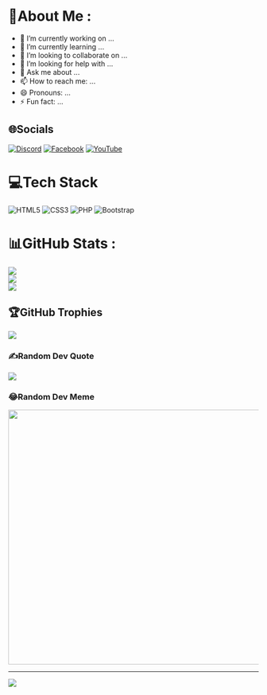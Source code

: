 # 💫About Me :
- 🔭 I’m currently working on ...
- 🌱 I’m currently learning ...
- 👯 I’m looking to collaborate on ...
- 🤔 I’m looking for help with ...
- 💬 Ask me about ...
- 📫 How to reach me: ...
- 😄 Pronouns: ...
- ⚡ Fun fact: ...

## 🌐Socials
[![Discord](https://img.shields.io/badge/Discord-%237289DA.svg?logo=discord&logoColor=white)](htttps://discord.gg/https://discord.gg/EcEBJFxgck) [![Facebook](https://img.shields.io/badge/Facebook-%231877F2.svg?logo=Facebook&logoColor=white)](https://facebook.com/https://fb.com/nhoc.hiepz) [![YouTube](https://img.shields.io/badge/YouTube-%23FF0000.svg?logo=YouTube&logoColor=white)](https://youtube.com/c/https://youtube.com/@xastressbangcode) 

# 💻Tech Stack
![HTML5](https://img.shields.io/badge/html5-%23E34F26.svg?style=for-the-badge&logo=html5&logoColor=white) ![CSS3](https://img.shields.io/badge/css3-%231572B6.svg?style=for-the-badge&logo=css3&logoColor=white) ![PHP](https://img.shields.io/badge/php-%23777BB4.svg?style=for-the-badge&logo=php&logoColor=white) ![Bootstrap](https://img.shields.io/badge/bootstrap-%23563D7C.svg?style=for-the-badge&logo=bootstrap&logoColor=white)
# 📊GitHub Stats :
![](https://github-readme-stats.vercel.app/api?username=hhiepz&theme=dracula&hide_border=false&include_all_commits=false&count_private=false)<br/>
![](https://github-readme-streak-stats.herokuapp.com/?user=hhiepz&theme=dracula&hide_border=false)<br/>
![](https://github-readme-stats.vercel.app/api/top-langs/?username=hhiepz&theme=dracula&hide_border=false&include_all_commits=false&count_private=false&layout=compact)

## 🏆GitHub Trophies
![](https://github-trophies.vercel.app/?username=hhiepz&theme=radical&no-frame=false&no-bg=false&margin-w=4)

### ✍️Random Dev Quote
![](https://quotes-github-readme.vercel.app/api?type=horizontal&theme=radical)

### 😂Random Dev Meme
<img src="https://random-memer.herokuapp.com/" width="512px"/>

---
[![](https://visitcount.itsvg.in/api?id=hhiepz&icon=0&color=0)](https://visitcount.itsvg.in)

